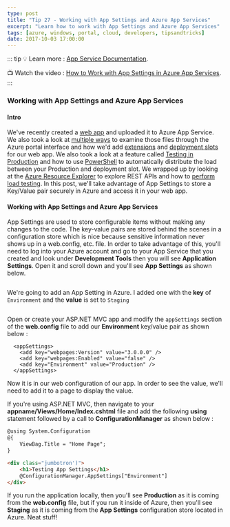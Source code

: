 ```yaml
---
type: post
title: "Tip 27 - Working with App Settings and Azure App Services"
excerpt: "Learn how to work with App Settings and Azure App Services"
tags: [azure, windows, portal, cloud, developers, tipsandtricks]
date: 2017-10-03 17:00:00
---
```


::: tip
:bulb: Learn more : [App Service Documentation](https://docs.microsoft.com/azure/app-service?WT.mc_id=docs-azuredevtips-azureappsdev). 

:tv: Watch the video : [How to Work with App Settings in Azure App Services](https://www.youtube.com/watch?v=P7CUEU9c0MM&list=PLLasX02E8BPCNCK8Thcxu-Y-XcBUbhFWC&index=22?WT.mc_id=youtube-azuredevtips-azureappsdev).
:::

### Working with App Settings and Azure App Services

#### Intro

We've recently created a [web app](https://microsoft.github.io/AzureTipsAndTricks/blog/tip19.html) and uploaded it to Azure App Service. We also took a look at [multiple ways](https://microsoft.github.io/AzureTipsAndTricks/blog/tip20.html) to examine those files through the Azure portal interface and how we'd add [extensions](https://microsoft.github.io/AzureTipsAndTricks/blog/tip21.html) and [deployment slots](https://microsoft.github.io/AzureTipsAndTricks/blog/tip22.html) for our web app. We also took a look at a feature called [Testing in Production](https://microsoft.github.io/AzureTipsAndTricks/blog/tip23.html) and how to use  [PowerShell](https://microsoft.github.io/AzureTipsAndTricks/blog/tip24.html) to automatically distribute the load between your Production and deployment slot. We wrapped up by looking at the [Azure Resource Explorer](https://microsoft.github.io/AzureTipsAndTricks/blog/tip25.html) to explore REST APIs and how to [perform load testing](https://microsoft.github.io/AzureTipsAndTricks/blog/tip26.html). In this post, we'll take advantage of App Settings to store a Key/Value pair securely in Azure and access it in your web app. 

#### Working with App Settings and Azure App Services

App Settings are used to store configurable items without making any changes to the code. The key-value pairs are stored behind the scenes in a configuration store which is nice because sensitive information never shows up in a web.config, etc. file. In order to take advantage of this, you'll need to log into your Azure account and go to your App Service that you created and look under **Development Tools** then you will see **Application Settings**. Open it and scroll down and you'll see **App Settings** as shown below. 

<img :src="$withBase('/files/appsettings1.png')">

We're going to add an App Setting in Azure. I added one with the **key** of `Environment` and the **value** is set to `Staging`

<img :src="$withBase('/files/appsettings2.png')">

Open or create your ASP.NET MVC app and modify the `appSettings` section of the **web.config** file to add our  **Environment** key/value pair as shown below :

```
  <appSettings>
    <add key="webpages:Version" value="3.0.0.0" />
    <add key="webpages:Enabled" value="false" />
    <add key="Environment" value="Production" />
  </appSettings>
  ```

Now it is in our web configuration of our app. In order to see the value, we'll need to add it to a page to display the value. 

If you're using ASP.NET MVC, then navigate to your **appname/Views/Home/Index.cshtml** file and add the following **using** statement followed by a call to **ConfigurationManager** as shown below :


```html
@using System.Configuration
@{
    ViewBag.Title = "Home Page";
}

<div class="jumbotron')">
    <h1>Testing App Settings</h1>
    @ConfigurationManager.AppSettings["Environment"]
</div>

```

If you run the application locally, then you'll see **Production** as it is coming from the **web.config** file, but if you run it inside of Azure, then you'll see **Staging** as it is coming from the **App Settings** configuration store located in Azure. Neat stuff!

<img :src="$withBase('/files/appsettings3.png')">

